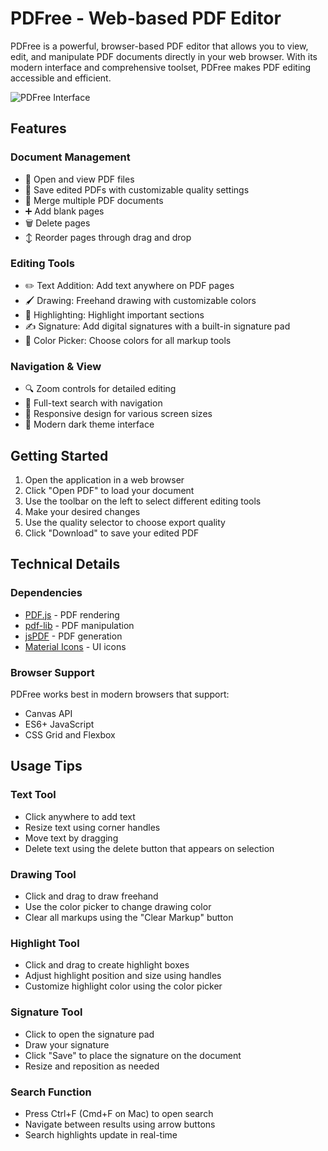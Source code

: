 # PDFree - Web-based PDF Editor

PDFree is a powerful, browser-based PDF editor that allows you to view, edit, and manipulate PDF documents directly in your web browser. With its modern interface and comprehensive toolset, PDFree makes PDF editing accessible and efficient.

![PDFree Interface](screenshot.png)

## Features

### Document Management
- 📄 Open and view PDF files
- 💾 Save edited PDFs with customizable quality settings
- 🔄 Merge multiple PDF documents
- ➕ Add blank pages
- 🗑️ Delete pages
- ↕️ Reorder pages through drag and drop

### Editing Tools
- ✏️ Text Addition: Add text anywhere on PDF pages
- 🖌️ Drawing: Freehand drawing with customizable colors
- 🌈 Highlighting: Highlight important sections
- ✍️ Signature: Add digital signatures with a built-in signature pad
- 🎨 Color Picker: Choose colors for all markup tools

### Navigation & View
- 🔍 Zoom controls for detailed editing
- 🔎 Full-text search with navigation
- 📱 Responsive design for various screen sizes
- 🌙 Modern dark theme interface

## Getting Started

1. Open the application in a web browser
2. Click "Open PDF" to load your document
3. Use the toolbar on the left to select different editing tools
4. Make your desired changes
5. Use the quality selector to choose export quality
6. Click "Download" to save your edited PDF

## Technical Details

### Dependencies
- [PDF.js](https://mozilla.github.io/pdf.js/) - PDF rendering
- [pdf-lib](https://pdf-lib.js.org/) - PDF manipulation
- [jsPDF](https://rawgit.com/MrRio/jsPDF/master/docs/index.html) - PDF generation
- [Material Icons](https://material.io/resources/icons/) - UI icons

### Browser Support
PDFree works best in modern browsers that support:
- Canvas API
- ES6+ JavaScript
- CSS Grid and Flexbox

## Usage Tips

### Text Tool
- Click anywhere to add text
- Resize text using corner handles
- Move text by dragging
- Delete text using the delete button that appears on selection

### Drawing Tool
- Click and drag to draw freehand
- Use the color picker to change drawing color
- Clear all markups using the "Clear Markup" button

### Highlight Tool
- Click and drag to create highlight boxes
- Adjust highlight position and size using handles
- Customize highlight color using the color picker

### Signature Tool
- Click to open the signature pad
- Draw your signature
- Click "Save" to place the signature on the document
- Resize and reposition as needed

### Search Function
- Press Ctrl+F (Cmd+F on Mac) to open search
- Navigate between results using arrow buttons
- Search highlights update in real-time

